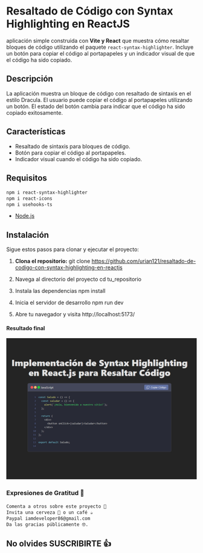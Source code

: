 # Resaltado de Código con Syntax Highlighting en ReactJS

aplicación simple construida con **Vite y React** que muestra cómo resaltar bloques de código utilizando el paquete `react-syntax-highlighter`. Incluye un botón para copiar el código al portapapeles y un indicador visual de que el código ha sido copiado.

## Descripción

La aplicación muestra un bloque de código con resaltado de sintaxis en el estilo Dracula. El usuario puede copiar el código al portapapeles utilizando un botón. El estado del botón cambia para indicar que el código ha sido copiado exitosamente.

## Características

- Resaltado de sintaxis para bloques de código.
- Botón para copiar el código al portapapeles.
- Indicador visual cuando el código ha sido copiado.

## Requisitos

    npm i react-syntax-highlighter
    npm i react-icons
    npm i usehooks-ts

- [Node.js](https://nodejs.org/)

## Instalación

Sigue estos pasos para clonar y ejecutar el proyecto:

1. **Clona el repositorio:**
    git clone https://github.com/urian121/resaltado-de-codigo-con-syntax-highlighting-en-reactjs

2. Navega al directorio del proyecto
    cd tu_repositorio

3. Instala las dependencias
    npm install

4. Inicia el servidor de desarrollo
    npm run dev

5. Abre tu navegador y visita
    http://localhost:5173/
    


#### Resultado final

![](https://raw.githubusercontent.com/urian121/imagenes-proyectos-github/master/resaltado-de-codigo-con-syntax-highlighting-en-react.png)

### Expresiones de Gratitud 🎁

    Comenta a otros sobre este proyecto 📢
    Invita una cerveza 🍺 o un café ☕
    Paypal iamdeveloper86@gmail.com
    Da las gracias públicamente 🤓.

## No olvides SUSCRIBIRTE 👍
